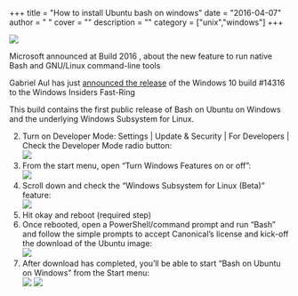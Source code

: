 
+++
title = "How to install  Ubuntu bash on windows"
date = "2016-04-07"
author = " "
cover = ""
description = ""
category = ["unix","windows"]
+++

![](http://www.varunpant.com/static/resources/uow/uow.jpg)

 Microsoft announced at Build 2016 , about the new feature to run native Bash and GNU/Linux command-line tools

 Gabriel Aul has just [announced the release](https://twitter.com/GabeAul/status/717759462258249728) of the Windows 10 build #14316 to the Windows Insiders Fast-Ring

 This build contains the first public release of Bash on Ubuntu on Windows and the underlying Windows Subsystem for Linux.

   2. Turn on Developer Mode: Settings | Update & Security | For Developers | Check the Developer Mode radio button:  
 ![](http://www.varunpant.com/static/resources/uow/screen1.png) 
 4. From the start menu, open “Turn Windows Features on or off”:  
 ![](http://www.varunpant.com/static/resources/uow/screen2.png) 
 6. Scroll down and check the “Windows Subsystem for Linux (Beta)” feature:  
 ![](http://www.varunpant.com/static/resources/uow/screen3.png) 
 8. Hit okay and reboot (required step)
 10. Once rebooted, open a PowerShell/command prompt and run “Bash” and follow the simple prompts to accept Canonical’s license and kick-off the download of the Ubuntu image:  
 ![](http://www.varunpant.com/static/resources/uow/screen4.png) 
 12.  After download has completed, you’ll be able to start “Bash on Ubuntu on Windows” from the Start menu:  
 ![](http://www.varunpant.com/static/resources/uow/screen5.png) ![](http://www.varunpant.com/static/resources/uow/screen6.png) 

 
  



